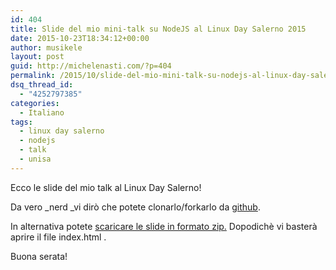```yaml
---
id: 404
title: Slide del mio mini-talk su NodeJS al Linux Day Salerno 2015
date: 2015-10-23T18:34:12+00:00
author: musikele
layout: post
guid: http://michelenasti.com/?p=404
permalink: /2015/10/slide-del-mio-mini-talk-su-nodejs-al-linux-day-salerno-2015/
dsq_thread_id:
  - "4252797385"
categories:
  - Italiano
tags:
  - linux day salerno
  - nodejs
  - talk
  - unisa
---
```

Ecco le slide del mio talk al Linux Day Salerno!

<!-- iframe plugin v.4.3 wordpress.org/plugins/iframe/ -->

Da vero _nerd _vi dirò che potete clonarlo/forkarlo da [github](https://github.com/musikele/nodejs_linux_day_salerno_2015).

In alternativa potete [scaricare le slide in formato zip.](http://michelenasti.com/wp-content/uploads/2015/10/nodejs_linux_day_salerno_2015.zip) Dopodichè vi basterà aprire il file index.html .

Buona serata!